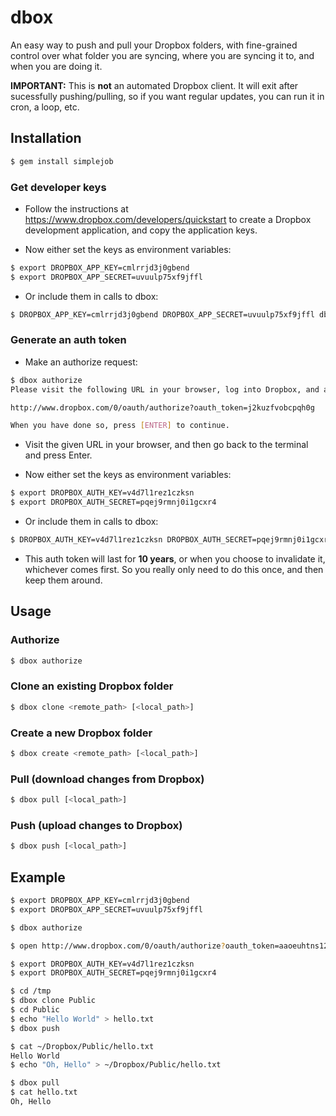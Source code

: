 dbox
====

An easy way to push and pull your Dropbox folders, with fine-grained control over what folder you are syncing, where you are syncing it to, and when you are doing it.

**IMPORTANT:** This is **not** an automated Dropbox client. It will exit after sucessfully pushing/pulling, so if you want regular updates, you can run it in cron, a loop, etc.


Installation
------------

```sh
$ gem install simplejob
```

### Get developer keys

* Follow the instructions at https://www.dropbox.com/developers/quickstart to create a Dropbox development application, and copy the application keys.

* Now either set the keys as environment variables:

```sh
$ export DROPBOX_APP_KEY=cmlrrjd3j0gbend
$ export DROPBOX_APP_SECRET=uvuulp75xf9jffl
```

* Or include them in calls to dbox:

```sh
$ DROPBOX_APP_KEY=cmlrrjd3j0gbend DROPBOX_APP_SECRET=uvuulp75xf9jffl dbox ...
```
### Generate an auth token

* Make an authorize request:

```sh
$ dbox authorize
Please visit the following URL in your browser, log into Dropbox, and authorize the app you created.

http://www.dropbox.com/0/oauth/authorize?oauth_token=j2kuzfvobcpqh0g

When you have done so, press [ENTER] to continue.
```

* Visit the given URL in your browser, and then go back to the terminal and press Enter.

* Now either set the keys as environment variables:

```sh
$ export DROPBOX_AUTH_KEY=v4d7l1rez1czksn
$ export DROPBOX_AUTH_SECRET=pqej9rmnj0i1gcxr4
```

* Or include them in calls to dbox:

```sh
$ DROPBOX_AUTH_KEY=v4d7l1rez1czksn DROPBOX_AUTH_SECRET=pqej9rmnj0i1gcxr4 dbox ...
```

* This auth token will last for **10 years**, or when you choose to invalidate it, whichever comes first. So you really only need to do this once, and then keep them around.


Usage
-----

### Authorize

```sh
$ dbox authorize
```

### Clone an existing Dropbox folder

```sh
$ dbox clone <remote_path> [<local_path>]
```

### Create a new Dropbox folder

```sh
$ dbox create <remote_path> [<local_path>]
```

### Pull (download changes from Dropbox)

```sh
$ dbox pull [<local_path>]
```

### Push (upload changes to Dropbox)

```sh
$ dbox push [<local_path>]
```


Example
-------

```sh
$ export DROPBOX_APP_KEY=cmlrrjd3j0gbend
$ export DROPBOX_APP_SECRET=uvuulp75xf9jffl
```

```sh
$ dbox authorize
```

```sh
$ open http://www.dropbox.com/0/oauth/authorize?oauth_token=aaoeuhtns123456
```

```sh
$ export DROPBOX_AUTH_KEY=v4d7l1rez1czksn
$ export DROPBOX_AUTH_SECRET=pqej9rmnj0i1gcxr4
```

```sh
$ cd /tmp
$ dbox clone Public
$ cd Public
$ echo "Hello World" > hello.txt
$ dbox push
```

```sh
$ cat ~/Dropbox/Public/hello.txt
Hello World
$ echo "Oh, Hello" > ~/Dropbox/Public/hello.txt
```

```sh
$ dbox pull
$ cat hello.txt
Oh, Hello
```

